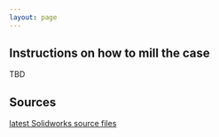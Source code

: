 ```yaml
---
layout: page
---
```

## Instructions on how to mill the case

TBD

## Sources

[latest Solidworks source files](https://github.com/emilyhammes/arielopenwater/archive/master.zip)
